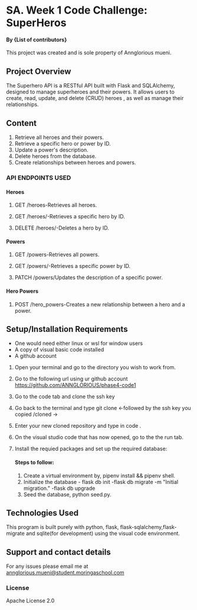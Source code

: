# SA. Week 1 Code Challenge: SuperHeros

#### By **{List of contributors}**
This project was created and is sole property of Annglorious mueni.

## Project Overview
The Superhero API is a RESTful API built with Flask and SQLAlchemy, designed to manage superheroes and their powers. It allows users to create, read, update, and delete (CRUD) heroes , as well as manage their relationships.

## Content
1. Retrieve all heroes and their powers.
2. Retrieve a specific hero or power by ID.
3. Update a power's description.
4. Delete heroes  from the database.
5. Create relationships between heroes and powers.


### API ENDPOINTS USED

#### Heroes
1. GET /heroes-Retrieves all heroes.

2. GET /heroes/<id>-Retrieves a specific hero by ID.

3. DELETE /heroes/<id>-Deletes a hero by ID.


#### Powers
1. GET /powers-Retrieves all powers.

2. GET /powers/<id>-Retrieves a specific power by ID.

3. PATCH /powers/<id>Updates the description of a specific power.


#### Hero Powers
1. POST /hero_powers-Creates a new relationship between a hero and a power.


## Setup/Installation Requirements
* One would need either linux or wsl for window users
* A copy of visual basic code installed
* A github account

1. Open your terminal and go to the directory you wish to work from.
2. Go to the following url using ur github account https://github.com/ANNGLORIOUS/phase4-code1
3. Go to the code tab and clone the ssh key
4. Go back to the terminal and type git clone <-followed by the ssh key you copied /cloned ->
5. Enter your new cloned repository and type in code .
6. On the visual studio code that has now opened, go to the the run tab.
7. Install the requied packages and set up the required database:

      #### Steps to follow:
      1. Create a virtual environment by, pipenv install && pipenv shell.
      2. Initialize the database - flask db init
                                    -flask db migrate -m "Initial migration."
                                    -flask db upgrade
      3. Seed the database, python seed.py.  


## Technologies Used
This program is built purely with python, flask, flask-sqlalchemy,flask-migrate and sqlite(for development) using the visual code environment.

## Support and contact details
For any issues please email me at annglorious.mueni@student.moringaschool.com
### License
Apache License 2.0


